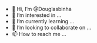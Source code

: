 - 👋 Hi, I’m @Douglasbinha
- 👀 I’m interested in ...
- 🌱 I’m currently learning ...
- 💞️ I’m looking to collaborate on ...
- 📫 How to reach me ...

<!---
Douglasbinha/Douglasbinha is a ✨ special ✨ repository because its `README.md` (this file) appears on your GitHub profile.
You can click the Preview link to take a look at your changes.
--->
